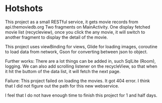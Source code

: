 # Hotshots
This project as a small RESTful service, it gets movie records from api.themoviedb.org
Two fragments on MainActivity. One display fetched movie list (recycleview), once you click the 
any movie, it will switch to another fragment to display the detail of the movie.

This project uses viewBinding for views, Glide for loading images, coroutine to load
data from network, Gson for converting between json to object.

Further works:
There are a lot things can be added in, such SqlLite (Room), logging. We can also add scrolling listener on the recycleView,
so that when it hit the buttom of the data list, it will fetch the next page.

Failure:
This project failed on loading the movies. It got 404 error. I think that I did not figure out the path for this new
webservice.

I feel that I do not have enough time to finish this project for 1 and half days.
